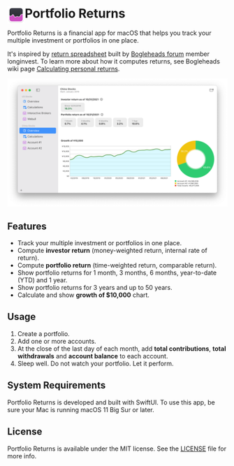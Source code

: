 # Portfolio Returns <img src="Shared/Assets.xcassets/AppIcon.appiconset/icon_256x256.png" style="width: 40px;" align="left">

Portfolio Returns is a financial app for macOS that helps you track your multiple investment or portfolios in one place.

It's inspired by [return spreadsheet](https://www.bogleheads.org/forum/viewtopic.php?f=10&t=150025) built by [Bogleheads forum](https://www.bogleheads.org/forum/index.php) member longinvest.
To learn more about how it computes returns, see Bogleheads wiki page [Calculating personal returns](https://www.bogleheads.org/wiki/Calculating_personal_returns).

![screenshot](returns.png)

## Features

* Track your multiple investment or portfolios in one place.
* Compute **investor return** (money-weighted return, internal rate of return).
* Compute **portfolio return** (time-weighted return, comparable return).
* Show portfolio returns for 1 month, 3 months, 6 months, year-to-date (YTD) and 1 year.
* Show portfolio returns for 3 years and up to 50 years.
* Calculate and show **growth of $10,000** chart.

## Usage

1. Create a portfolio.
1. Add one or more accounts.
1. At the close of the last day of each month, add **total contributions**, **total withdrawals** and **account balance** to each account.
1. Sleep well. Do not watch your portfolio. Let it perform.


## System Requirements

Portfolio Returns is developed and built with SwiftUI.
To use this app, be sure your Mac is running macOS 11 Big Sur or later.

## License

Portfolio Returns is available under the MIT license. See the [LICENSE](LICENSE) file for more info.

